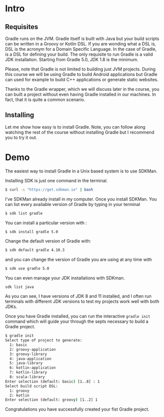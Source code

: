 # Intro

## Requisites

Gradle runs on the JVM. Gradle itself is built with Java but  your build scripts can be written in a Groovy or Kotlin DSL. If you are wonding what a DSL is, DSL is the acronym for a Domain Specific Language. In the case of Gradle, is a DSL for defining your build. The only requisite to run Gradle is a valid JDK installation. Starting from Gradle 5.0, JDK 1.8 is the minimum. 

Please, note that Gradle is not limited to building just JVM projects. During this course we will be using Gradle to build Android applications but Gradle can used for example to build C++ applications or generate static websites.

Thanks to the Gradle wrapper, which we will discuss later in the course, you can built a project without even having Gradle installed in our machines. In fact, that it is quite a common scenario.

## Installing 
 
Let me show how easy is to install Gradle. Note, you can follow along watching the rest of the course without installing Gradle but I recommend you to try it out. 

# Demo

<!-- show Desktop with browser and sdkman.io open -->

The easiest way to install Gradle in a Unix based system is to use SDKMan.  

Installing SDK is just one command in the terminal. 

```bash
$ curl -s "https://get.sdkman.io" | bash
```

I've SDKMan already install in my computer. Once you install SDKMan. You can list every available version of Gradle by typing in your terminal 

```bash
$ sdk list gradle
```

You can install a particular version with : 

```bash
$ sdk install gradle 5.0
```

Change the default version of Gradle with:

```bash
$ sdk default gradle 4.10.3
```

and you can change the version of Gradle you are using at any time with

```bash
$ sdk use gradle 5.0
```

You can even manage your JDK installations with SDKman. 

```
sdk list java
```

As you can see, I have versions of JDK 8 and 11 installed, and I often run terminals with different JDK versions to test my projects work well with both  JDKs. 

Once you have Gradle installed, you can run the interactive `gradle init` command which will guide your through the septs necessary to build a Gradle project.

```bash
$ gradle init
Select type of project to generate:
  1: basic
  2: groovy-application
  3: groovy-library
  4: java-application
  5: java-library
  6: kotlin-application
  7: kotlin-library
  8: scala-library
Enter selection (default: basic) [1..8] : 1
Select build script DSL:
  1: groovy
  2: kotlin
Enter selection (default: groovy) [1..2] 1
```

Congratulations you have successfully created your fist Gradle project. 